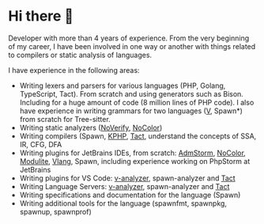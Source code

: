 # Hi there :wave:

Developer with more than 4 years of experience. From the very beginning of my career, I have been involved in one way or another with things related to compilers or static analysis of languages.

I have experience in the following areas:

- Writing lexers and parsers for various languages (PHP, Golang, TypeScript, Tact). From scratch and using generators such as Bison. Including for a huge amount of code (8 million lines of PHP code). I also have experience in writing grammars for two languages ([V](https://github.com/v-analyzer/v-analyzer/blob/main/tree_sitter_v/grammar.cjs), Spawn*) from scratch for Tree-sitter.
- Writing static analyzers ([NoVerify](https://github.com/VKCOM/noverify), [NoColor](https://github.com/VKCOM/nocolor))
- Writing compilers (Spawn, [KPHP](https://github.com/VKCOM/kphp), [Tact](https://github.com/tact-lang/tact), understand the concepts of SSA, IR, CFG, DFA
- Writing plugins for JetBrains IDEs, from scratch: [AdmStorm](https://github.com/VKCOM/admstorm), [NoColor](https://github.com/i582/nocolor-phpstorm), [Modulite]( https://github.com/VKCOM/modulite), [Vlang](https://plugins.jetbrains.com/plugin/20287-vlang), Spawn, including experience working on PhpStorm at JetBrains
- Writing plugins for VS Code: [v-analyzer](https://marketplace.visualstudio.com/items?itemName=VOSCA.vscode-v-analyzer), spawn-analyzer and [Tact](https://marketplace.visualstudio.com/items?itemName=VOSCA.vscode-v-analyzer)
- Writing Language Servers: [v-analyzer](https://github.com/v-analyzer/v-analyzer), spawn-analyzer and [Tact](https://github.com/tact-lang/tact-language-server)
- Writing specifications and documentation for the language (Spawn)
- Writing additional tools for the language (spawnfmt, spawnpkg, spawnup, spawnprof)
